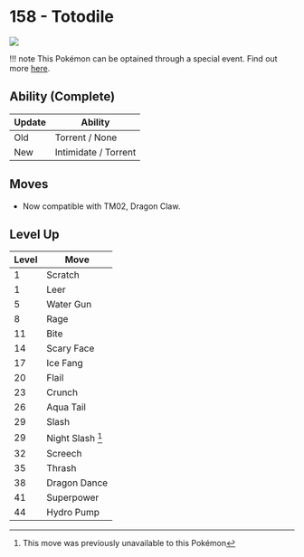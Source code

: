 # 158 - Totodile
![][158]

!!! note
    This Pokémon can be optained through a special event. Find out more [here](../../special_events/#johto-starter).

## Ability (Complete)

Update | Ability
---    | ---
Old    | Torrent / None
New    | Intimidate / Torrent

## Moves

 - Now compatible with TM02, Dragon Claw.

## Level Up

Level | Move
---   | ---
  1   | Scratch
  1   | Leer
  5   | Water Gun
  8   | Rage
 11   | Bite
 14   | Scary Face
 17   | Ice Fang
 20   | Flail
 23   | Crunch
 26   | Aqua Tail
 29   | Slash
 29   | Night Slash [^1]
 32   | Screech
 35   | Thrash
 38   | Dragon Dance
 41   | Superpower
 44   | Hydro Pump



[158]: ../img/pokemon/158.png

[^1]: This move was previously unavailable to this Pokémon